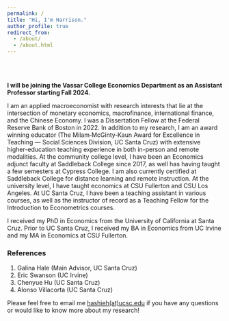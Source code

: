 ```yaml
---
permalink: /
title: "Hi, I'm Harrison."
author_profile: true
redirect_from: 
  - /about/
  - /about.html
---
```


<br>
<br>


**I will be joining the Vassar College Economics Department as an Assistant Professor starting Fall 2024.**

I am an applied macroeconomist with research interests that lie at the intersection of monetary economics, macrofinance, international finance, and the Chinese Economy. I was a Dissertation Fellow at the Federal Reserve Bank of Boston in 2022. In addition to my research, I am an award winning educator (The Milam‑McGinty‑Kaun Award for Excellence in Teaching — Social Sciences Division, UC Santa Cruz) with extensive higher-education teaching experience in both in-person and remote modalities. At the community college level, I have been an Economics adjunct faculty at Saddleback College since 2017, as well has having taught a few semesters at Cypress College. I am also currently certified at Saddleback College for distance learning and remote instruction. At the university level, I have taught economics at CSU Fullerton and CSU Los Angeles. At UC Santa Cruz, I have been a teaching assistant in various courses, as well as the instructor of record as a Teaching Fellow for the Introduction to Econometrics courses. 

I received my PhD in Economics from the University of California at Santa Cruz.  Prior to UC Santa Cruz, I received my BA in Economics from UC Irvine and my MA in Economics at CSU Fullerton.

### References
1. Galina Hale (Main Advisor, UC Santa Cruz)
2. Eric Swanson (UC Irvine)
3. Chenyue Hu (UC Santa Cruz)
4. Alonso Villacorta (UC Santa Cruz)

Please feel free to email me [hashieh(at)ucsc.edu](mailto:hashieh@ucsc.edu) if you have any questions or would like to know more about my research! 


